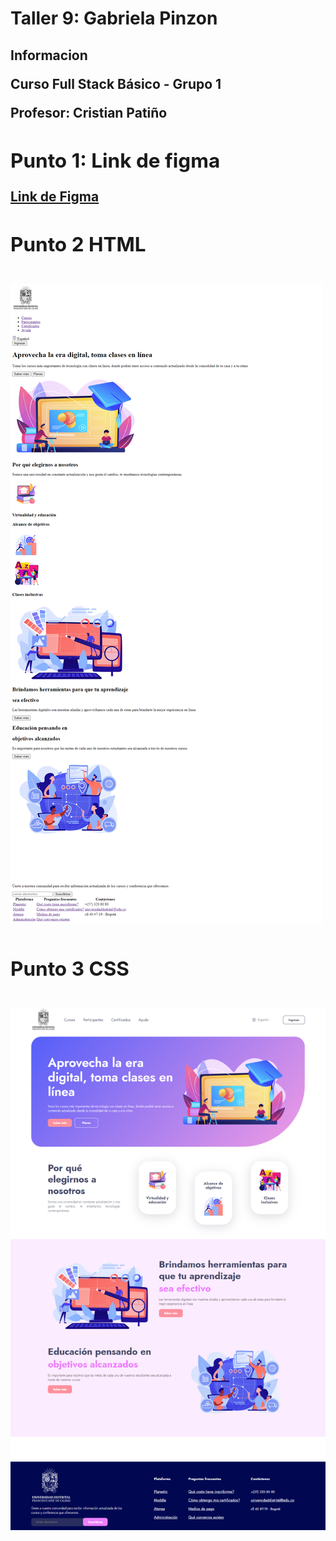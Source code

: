 <h1>Taller 9: Gabriela Pinzon</h1>

<h2>Informacion<h/2>
<p>Curso Full Stack Básico - Grupo 1</p>
<p>Profesor: Cristian Patiño</p>

<h2>Punto 1: Link de figma </h2>
<a href=https://www.figma.com/file/r0UaMMck7IJ2FfSymckbJY/Ailihg-Gabriela-FIGMA?type=design&node-id=0%3A1&mode=design&t=5chzbhs5g9v9q1Oe-1>Link de Figma</a>

<h2>Punto 2 HTML <h2>
<img src="./Public/Images/html.png" alt ="html">

<h2>Punto 3 CSS <h2>
<img src= "./public/images/css.png" alt="css">